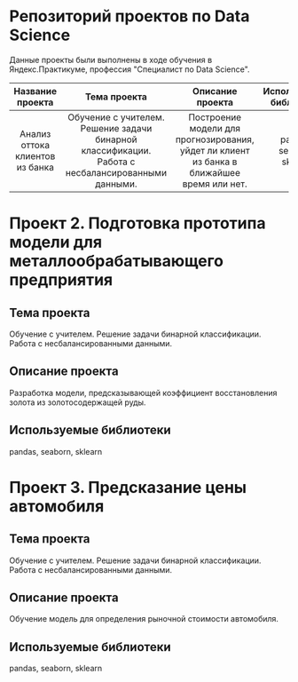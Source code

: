 # Репозиторий проектов по Data Science

Данные проекты были выполнены в ходе обучения в Яндекс.Практикуме, профессия "Специалист по Data Science".

|Название проекта| Тема проекта|Описание проекта|Используемые библиотеки|
|:--------------:|:----------:|:---------------:|:---------------------:|
|Анализ оттока клиентов из банка|Обучение с учителем. Решение задачи бинарной классификации. Работа с несбалансированными данными.|Построение модели для прогнозирования, уйдет ли клиент из банка в ближайшее время или нет.|pandas, seaborn, sklearn
 

# Проект 2. Подготовка прототипа модели для металлообрабатывающего предприятия

## Тема проекта
Обучение с учителем. Решение задачи бинарной классификации. Работа с несбалансированными данными.

## Описание проекта
Разработка модели, предсказывающей коэффициент восстановления золота из золотосодержащей руды.

## Используемые библиотеки
pandas, seaborn, sklearn 

# Проект 3. Предсказание цены автомобиля

## Тема проекта
Обучение с учителем. Решение задачи бинарной классификации. Работа с несбалансированными данными.  

## Описание проекта
Обучение модель для определения рыночной стоимости автомобиля.

## Используемые библиотеки
pandas, seaborn, sklearn 

